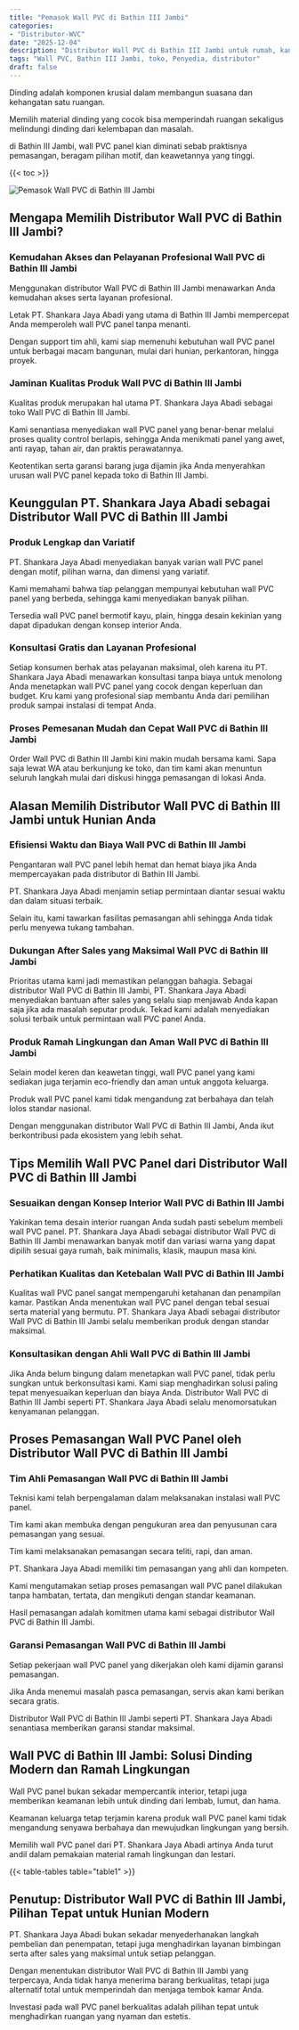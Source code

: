 ```yaml
---
title: "Pemasok Wall PVC di Bathin III Jambi"
categories: 
- "Distributor-WVC"
date: "2025-12-04"
description: "Distributor Wall PVC di Bathin III Jambi untuk rumah, kantor, dan gerai. Panel terbaik, variasi motif, pilihan warna elegan, beserta jasa penempatan oleh tim ahli dan kepastian resmi!|Servis distribusi Wall PVC di Bathin III Jambi untuk kebutuhan rumah, perkantoran, atau gerai, dengan panel berkualitas dan penempatan oleh teknisi ahli dan jaminan resmi.|Solusi Wall PVC di Bathin III Jambi yang terpercaya untuk hunian, kantor, dan ritel, dengan produk terbaik dan pemasangan oleh tenaga ahli ahli dan kepastian resmi.|Penjualan Wall PVC di Bathin III Jambi untuk hunian, perkantoran, serta ritel, dengan material berkualitas dan instalasi dikerjakan oleh tenaga ahli ahli, lengkap dengan jaminan resmi.}"
tags: "Wall PVC, Bathin III Jambi, toko, Penyedia, distributor"
draft: false
---
```


Dinding adalah komponen krusial dalam membangun suasana dan kehangatan satu ruangan.

Memilih material dinding yang cocok bisa memperindah ruangan sekaligus melindungi dinding dari kelembapan dan masalah.

di Bathin III Jambi, wall PVC panel kian diminati sebab praktisnya pemasangan, beragam pilihan motif, dan keawetannya yang tinggi.

{{< toc >}}

![Pemasok Wall PVC di Bathin III Jambi](/images/Distributor-WVC/Pemasok-Wall-PVC-di-Bathin-III-Jambi.png)


## Mengapa Memilih Distributor Wall PVC di Bathin III Jambi?

### Kemudahan Akses dan Pelayanan Profesional Wall PVC di Bathin III Jambi

Menggunakan distributor Wall PVC di Bathin III Jambi menawarkan Anda kemudahan akses serta layanan profesional.

Letak PT. Shankara Jaya Abadi yang utama di Bathin III Jambi mempercepat Anda memperoleh wall PVC panel tanpa menanti.

Dengan support tim ahli, kami siap memenuhi kebutuhan wall PVC panel untuk berbagai macam bangunan, mulai dari hunian, perkantoran, hingga proyek.

### Jaminan Kualitas Produk Wall PVC di Bathin III Jambi

Kualitas produk merupakan hal utama PT. Shankara Jaya Abadi sebagai toko Wall PVC di Bathin III Jambi.

Kami senantiasa menyediakan wall PVC panel yang benar-benar melalui proses quality control berlapis, sehingga Anda menikmati panel yang awet, anti rayap, tahan air, dan praktis perawatannya.

Keotentikan serta garansi barang juga dijamin jika Anda menyerahkan urusan wall PVC panel kepada toko di Bathin III Jambi.

## Keunggulan PT. Shankara Jaya Abadi sebagai Distributor Wall PVC di Bathin III Jambi

### Produk Lengkap dan Variatif

PT. Shankara Jaya Abadi menyediakan banyak varian wall PVC panel dengan motif, pilihan warna, dan dimensi yang variatif.

Kami memahami bahwa tiap pelanggan mempunyai kebutuhan wall PVC panel yang berbeda, sehingga kami menyediakan banyak pilihan.

Tersedia wall PVC panel bermotif kayu, plain, hingga desain kekinian yang dapat dipadukan dengan konsep interior Anda.

### Konsultasi Gratis dan Layanan Profesional

Setiap konsumen berhak atas pelayanan maksimal, oleh karena itu PT. Shankara Jaya Abadi menawarkan konsultasi tanpa biaya untuk menolong Anda menetapkan wall PVC panel yang cocok dengan keperluan dan budget. Kru kami yang profesional siap membantu Anda dari pemilihan produk sampai instalasi di tempat Anda.

### Proses Pemesanan Mudah dan Cepat Wall PVC di Bathin III Jambi

Order Wall PVC di Bathin III Jambi kini makin mudah bersama kami. Sapa saja lewat WA atau berkunjung ke toko, dan tim kami akan menuntun seluruh langkah mulai dari diskusi hingga pemasangan di lokasi Anda.

## Alasan Memilih Distributor Wall PVC di Bathin III Jambi untuk Hunian Anda

### Efisiensi Waktu dan Biaya Wall PVC di Bathin III Jambi

Pengantaran wall PVC panel lebih hemat dan hemat biaya jika Anda mempercayakan pada distributor di Bathin III Jambi.

PT. Shankara Jaya Abadi menjamin setiap permintaan diantar sesuai waktu dan dalam situasi terbaik.

Selain itu, kami tawarkan fasilitas pemasangan ahli sehingga Anda tidak perlu menyewa tukang tambahan.

### Dukungan After Sales yang Maksimal Wall PVC di Bathin III Jambi

Prioritas utama kami jadi memastikan pelanggan bahagia. Sebagai distributor Wall PVC di Bathin III Jambi, PT. Shankara Jaya Abadi menyediakan bantuan after sales yang selalu siap menjawab Anda kapan saja jika ada masalah seputar produk. Tekad kami adalah menyediakan solusi terbaik untuk permintaan wall PVC panel Anda.

### Produk Ramah Lingkungan dan Aman Wall PVC di Bathin III Jambi

Selain model keren dan keawetan tinggi, wall PVC panel yang kami sediakan juga terjamin eco-friendly dan aman untuk anggota keluarga.

Produk wall PVC panel kami tidak mengandung zat berbahaya dan telah lolos standar nasional.

Dengan menggunakan distributor Wall PVC di Bathin III Jambi, Anda ikut berkontribusi pada ekosistem yang lebih sehat.

## Tips Memilih Wall PVC Panel dari Distributor Wall PVC di Bathin III Jambi

### Sesuaikan dengan Konsep Interior Wall PVC di Bathin III Jambi

Yakinkan tema desain interior ruangan Anda sudah pasti sebelum membeli wall PVC panel. PT. Shankara Jaya Abadi sebagai distributor Wall PVC di Bathin III Jambi menawarkan banyak motif dan variasi warna yang dapat dipilih sesuai gaya rumah, baik minimalis, klasik, maupun masa kini.

### Perhatikan Kualitas dan Ketebalan Wall PVC di Bathin III Jambi

Kualitas wall PVC panel sangat mempengaruhi ketahanan dan penampilan kamar. Pastikan Anda menentukan wall PVC panel dengan tebal sesuai serta material yang bermutu. PT. Shankara Jaya Abadi sebagai distributor Wall PVC di Bathin III Jambi selalu memberikan produk dengan standar maksimal.

### Konsultasikan dengan Ahli Wall PVC di Bathin III Jambi

Jika Anda belum bingung dalam menetapkan wall PVC panel, tidak perlu sungkan untuk berkonsultasi kami. Kami siap menghadirkan solusi paling tepat menyesuaikan keperluan dan biaya Anda. Distributor Wall PVC di Bathin III Jambi seperti PT. Shankara Jaya Abadi selalu menomorsatukan kenyamanan pelanggan.

## Proses Pemasangan Wall PVC Panel oleh Distributor Wall PVC di Bathin III Jambi

### Tim Ahli Pemasangan Wall PVC di Bathin III Jambi

Teknisi kami telah berpengalaman dalam melaksanakan instalasi wall PVC panel.

Tim kami akan membuka dengan pengukuran area dan penyusunan cara pemasangan yang sesuai.

Tim kami melaksanakan pemasangan secara teliti, rapi, dan aman.

PT. Shankara Jaya Abadi memiliki tim pemasangan yang ahli dan kompeten.

Kami mengutamakan setiap proses pemasangan wall PVC panel dilakukan tanpa hambatan, tertata, dan mengikuti dengan standar keamanan.

Hasil pemasangan adalah komitmen utama kami sebagai distributor Wall PVC di Bathin III Jambi.

### Garansi Pemasangan Wall PVC di Bathin III Jambi

Setiap pekerjaan wall PVC panel yang dikerjakan oleh kami dijamin garansi pemasangan.

Jika Anda menemui masalah pasca pemasangan, servis akan kami berikan secara gratis.

Distributor Wall PVC di Bathin III Jambi seperti PT. Shankara Jaya Abadi senantiasa memberikan garansi standar maksimal.

## Wall PVC di Bathin III Jambi: Solusi Dinding Modern dan Ramah Lingkungan

Wall PVC panel bukan sekadar mempercantik interior, tetapi juga memberikan keamanan lebih untuk dinding dari lembab, lumut, dan hama.

Keamanan keluarga tetap terjamin karena produk wall PVC panel kami tidak mengandung senyawa berbahaya dan mewujudkan lingkungan yang bersih.

Memilih wall PVC panel dari PT. Shankara Jaya Abadi artinya Anda turut andil dalam pemakaian material ramah lingkungan dan lestari.

{{< table-tables table="table1" >}}

## Penutup: Distributor Wall PVC di Bathin III Jambi, Pilihan Tepat untuk Hunian Modern

PT. Shankara Jaya Abadi bukan sekadar menyederhanakan langkah pembelian dan penempatan, tetapi juga menghadirkan layanan bimbingan serta after sales yang maksimal untuk setiap pelanggan.

Dengan menentukan distributor Wall PVC di Bathin III Jambi yang terpercaya, Anda tidak hanya menerima barang berkualitas, tetapi juga alternatif total untuk memperindah dan menjaga tembok kamar Anda.

Investasi pada wall PVC panel berkualitas adalah pilihan tepat untuk menghadirkan ruangan yang nyaman dan estetis.